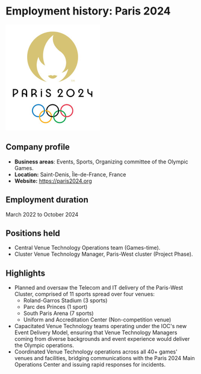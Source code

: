 # Employment history: Paris 2024

![paris 2024 logo](/static/paris2024_logo.jpg)

## Company profile

 - **Business areas**: Events, Sports, Organizing committee of the Olympic Games.
 - **Location:** Saint-Denis, Île-de-France, France
 - **Website:** <https://paris2024.org>

## Employment duration

March 2022 to October 2024

## Positions held

 - Central Venue Technology Operations team (Games-time).
 - Cluster Venue Technology Manager, Paris-West cluster (Project Phase).

## Highlights

 - Planned and oversaw the Telecom and IT delivery of the Paris-West Cluster, comprised of 11 sports spread over four venues: 
    - Roland-Garros Stadium (3 sports) 
    - Parc des Princes (1 sport)
    - South Paris Arena (7 sports)
    - Uniform and Accreditation Center (Non-competition venue)
 - Capacitated Venue Technology teams operating under the IOC's new Event Delivery Model, ensuring that Venue Technology Managers coming from diverse backgrounds and event experience would deliver the Olympic operations.
 - Coordinated Venue Technology operations across all 40+ games' venues and facilities, bridging communications with the Paris 2024 Main Operations Center and issuing rapid responses for incidents.
